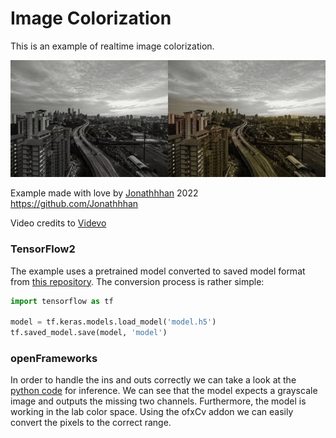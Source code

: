 # Image Colorization
This is an example of realtime image colorization.

![](../media/image_colorization.gif)

Example made with love by [Jonathhhan](https://github.com/Jonathhhan) 2022  
https://github.com/Jonathhhan

Video credits to [Videvo](https://www.videvo.net/video/time-lapse-day-to-night-city/2644/)

### TensorFlow2
The example uses a pretrained model converted to saved model format from [this repository](https://github.com/EnigmAI/Artistia/tree/main/ImageColorization/trained_models_v2).
The conversion process is rather simple:
```python
import tensorflow as tf

model = tf.keras.models.load_model('model.h5')
tf.saved_model.save(model, 'model')
```

### openFrameworks
In order to handle the ins and outs correctly we can take a look at the [python code](https://github.com/EnigmAI/Artistia/blob/main/ImageColorization/Image_Colorization_v2.py) for inference.
We can see that the model expects a grayscale image and outputs the missing two channels. Furthermore, the model is working in the lab color space. Using the ofxCv addon we can easily convert the pixels to the correct range.
